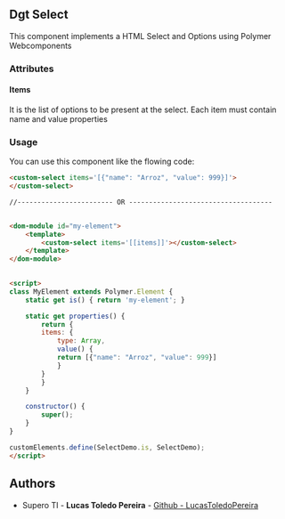 ## Dgt Select
This component implements a HTML Select and Options using Polymer Webcomponents

### Attributes
#### Items
It is the list of options to be present at the select. Each item must contain name and value properties

### Usage
You can use this component like the flowing code:

```html
<custom-select items='[{"name": "Arroz", "value": 999}]'>
</custom-select>

//------------------------ OR ------------------------------------


<dom-module id="my-element">
    <template>
        <custom-select items='[[items]]'></custom-select>
    </template>
</dom-module>
  

<script>
class MyElement extends Polymer.Element {
    static get is() { return 'my-element'; }

    static get properties() {
        return {
        items: {
            type: Array,
            value() {
            return [{"name": "Arroz", "value": 999}]
            }
        }
        }
    }

    constructor() {
        super();
    }
}

customElements.define(SelectDemo.is, SelectDemo);
</script>

```

## Authors
* Supero TI - **Lucas Toledo Pereira** - [Github - LucasToledoPereira](https://github.com/LucasToledoPereira)